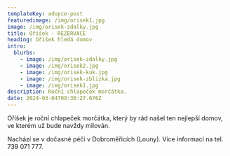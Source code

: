 ```yaml
---
templateKey: adopce-post
featuredimage: /img/orisek1.jpg
image: /img/orisek-zdalky.jpg
title: Oříšek - REZERVACE
heading: Oříšek hledá domov
intro:
  blurbs:
    - image: /img/orisek-zdalky.jpg
    - image: /img/orisek2.jpg
    - image: /img/orisek-kuk.jpg
    - image: /img/orisek-zblizka.jpg
    - image: /img/orisek1.jpg
description: Roční chlapeček morčátka.
date: 2024-03-04T09:30:27.676Z
---
```

O﻿říšek je roční chlapeček morčátka, který by rád našel ten nejlepší domov, ve kterém už bude navždy milován. 

N﻿achází se v dočasné péči v Dobroměřicích (Louny). Více informací na tel. 739 071 777.